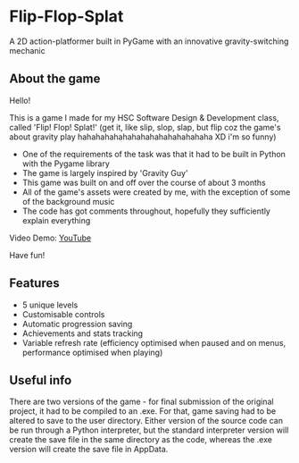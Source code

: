 # Flip-Flop-Splat
A 2D action-platformer built in PyGame with an innovative gravity-switching mechanic

## About the game

Hello!

This is a game I made for my HSC Software Design & Development class, called 'Flip! Flop! Splat!' (get it, like slip, slop, slap, but flip coz the game's about gravity play hahahahahahahahahahahahahahaha XD i'm so funny)

- One of the requirements of the task was that it had to be built in Python with the Pygame library
- The game is largely inspired by 'Gravity Guy'
- This game was built on and off over the course of about 3 months
- All of the game's assets were created by me, with the exception of some of the background music
- The code has got comments throughout, hopefully they sufficiently explain everything

Video Demo: [YouTube](https://youtu.be/olzMhSaAjS4)

Have fun!

## Features

- 5 unique levels
- Customisable controls
- Automatic progression saving
- Achievements and stats tracking
- Variable refresh rate (efficiency optimised when paused and on menus, performance optimised when playing)

## Useful info

There are two versions of the game - for final submission of the original project, it had to be compiled to an .exe. For that, game saving had to be altered to save to the user directory. Either version of the source code can be run through a Python interpreter, but the standard interpreter version will create the save file in the same directory as the code, whereas the .exe version will create the save file in AppData.
